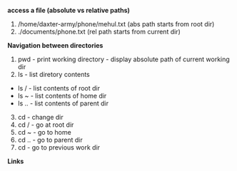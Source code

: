**access a file (absolute vs relative paths)**
1. /home/daxter-army/phone/mehul.txt (abs path starts from root dir)
2. ./documents/phone.txt (rel path starts from current dir)

**Navigation between directories**
1. pwd - print working directory - display absolute path of current working dir
2. ls - list diretory contents
* ls / - list contents of root dir
* ls ~ - list contents of home dir
* ls .. - list contents of parent dir
3. cd - change dir
4. cd / - go at root dir
5. cd ~ - go to home
6. cd .. - go to parent dir
7. cd - go to previous work dir

**Links**
